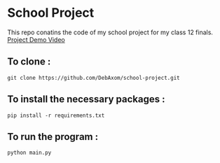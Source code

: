 # School Project
This repo conatins the code of my school project for my class 12 finals. <br>
[Project Demo Video](https://youtu.be/iHzP0RnRDiY)
## To clone :
```
git clone https://github.com/DebAxom/school-project.git
```
## To install the necessary packages :
```
pip install -r requirements.txt
```
## To run the program :
```
python main.py
```